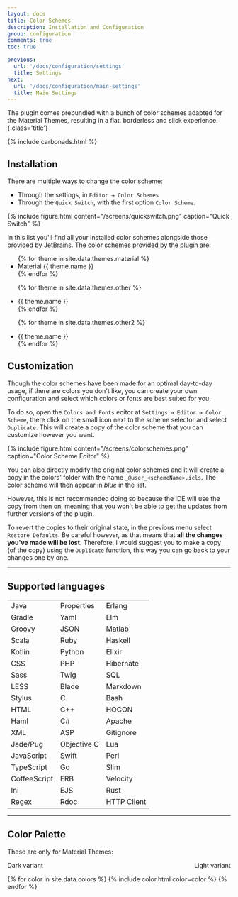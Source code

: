 ```yaml
---
layout: docs
title: Color Schemes
description: Installation and Configuration
group: configuration
comments: true
toc: true

previous:
  url: '/docs/configuration/settings'
  title: Settings
next:
  url: '/docs/configuration/main-settings'
  title: Main Settings
---
```


The plugin comes prebundled with a bunch of color schemes adapted for the Material Themes, resulting in a flat,
borderless and slick experience.
{:class='title'}

{% include carbonads.html %}

## Installation

There are multiple ways to change the color scheme:
- Through the settings, in `Editor → Color Schemes`
- Through the `Quick Switch`, with the first option `Color Scheme`.

{% include figure.html content="/screens/quickswitch.png" caption="Quick Switch" %}

In this list you'll find all your installed color schemes alongside those provided by JetBrains. The color schemes
provided by the plugin are:

<ul>
{% for theme in site.data.themes.material %}
    <li>Material {{ theme.name }}</li>
{% endfor %}

{% for theme in site.data.themes.other %}
    <li>{{ theme.name }}</li>
{% endfor %}

{% for theme in site.data.themes.other2 %}
    <li>{{ theme.name }}</li>
{% endfor %}
</ul>

## Customization

Though the color schemes have been made for an optimal day-to-day usage, if there are colors you don't like, you can
create your own configuration and select which colors or fonts are best suited for you.

To do so, open the `Colors and Fonts` editor at `Settings → Editor → Color Scheme`, there click on the small icon next
to the scheme selector and select `Duplicate`. This will create a copy of the color scheme that you can customize however
you want.

{% include figure.html content="/screens/colorschemes.png" caption="Color Scheme Editor" %}

You can also directly modify the original color schemes and it will create a copy in the colors' folder with the name
`_@user_<schemeName>.icls`. The color scheme will then appear in *blue* in the list.

However, this is not recommended doing so because the IDE will use the copy from then on, meaning that you won't be able
to get the updates from further versions of the plugin.

To revert the copies to their original state, in the previous menu select `Restore Defaults`. Be careful
however, as that means that __all the changes you've made will be lost__. Therefore, I would suggest you to make a copy
(of the copy) using the `Duplicate` function, this way you can go back to your changes one by one.

----------
## Supported languages

|              |             |             |
|:-------------|:------------|:------------|
| Java         | Properties  | Erlang      |
| Gradle       | Yaml        | Elm         |
| Groovy       | JSON        | Matlab      |
| Scala        | Ruby        | Haskell     |
| Kotlin       | Python      | Elixir      |
| CSS          | PHP         | Hibernate   |
| Sass         | Twig        | SQL         |
| LESS         | Blade       | Markdown    |
| Stylus       | C           | Bash        |
| HTML         | C++         | HOCON       |
| Haml         | C#          | Apache      |
| XML          | ASP         | Gitignore   |
| Jade/Pug     | Objective C | Lua         |
| JavaScript   | Swift       | Perl        |
| TypeScript   | Go          | Slim        |
| CoffeeScript | ERB         | Velocity    |
| Ini          | EJS         | Rust        |
| Regex        | Rdoc        | HTTP Client |

----------
## Color Palette

These are only for Material Themes:

<span style="float:none">Dark variant</span>
<span style="float:right">Light variant</span>

{% for color in site.data.colors %}
{% include color.html color=color %}
{% endfor %}
